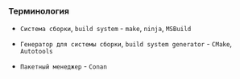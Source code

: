 ### Терминология

* `Система сборки`, `build system` - `make`, `ninja`, `MSBuild`

* `Генератор для системы сборки`, `build system generator` - `CMake`, `Autotools`

* `Пакетный менеджер` - `Conan`

